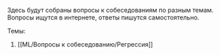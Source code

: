 Здесь будут собраны вопросы к собеседованиям по разным темам. Вопросы ищутся в интернете, ответы пишутся самостоятельно.

Темы:
1. [[ML/Вопросы к собеседованию/Регрессия]]

